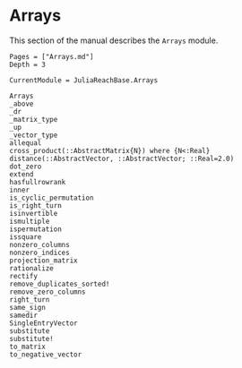 # Arrays

This section of the manual describes the `Arrays` module.

```@contents
Pages = ["Arrays.md"]
Depth = 3
```

```@meta
CurrentModule = JuliaReachBase.Arrays
```

```@docs
Arrays
_above
_dr
_matrix_type
_up
_vector_type
allequal
cross_product(::AbstractMatrix{N}) where {N<:Real}
distance(::AbstractVector, ::AbstractVector; ::Real=2.0)
dot_zero
extend
hasfullrowrank
inner
is_cyclic_permutation
is_right_turn
isinvertible
ismultiple
ispermutation
issquare
nonzero_columns
nonzero_indices
projection_matrix
rationalize
rectify
remove_duplicates_sorted!
remove_zero_columns
right_turn
same_sign
samedir
SingleEntryVector
substitute
substitute!
to_matrix
to_negative_vector
```
